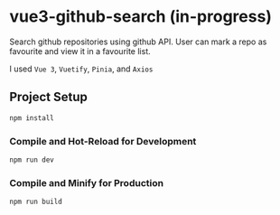 # vue3-github-search (in-progress)

Search github repositories using github API. User can mark a repo as favourite and view it in a favourite list.

I used `Vue 3`, `Vuetify`, `Pinia`, and `Axios`

## Project Setup

```sh
npm install
```

### Compile and Hot-Reload for Development

```sh
npm run dev
```

### Compile and Minify for Production

```sh
npm run build
```
